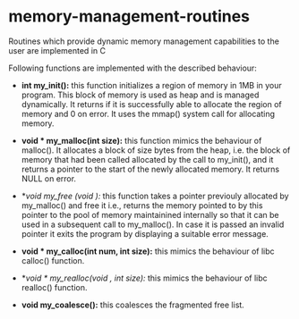 # memory-management-routines
Routines which provide dynamic memory management capabilities to the user are implemented in C

Following functions are implemented with the described behaviour:

* **int my_init():** this function initializes a region of memory in 1MB in your program. This block of memory is used as heap and is managed dynamically. It returns if it is successfully able to allocate the region of memory and 0 on error. It uses the mmap() system call for allocating memory.

* **void * my_malloc(int size):** this function mimics the behaviour of malloc(). It allocates a block of size bytes from the heap, i.e. the block of memory that had been called allocated by the call to my_init(), and it returns a pointer to the start of the newly allocated memory. It returns NULL on error.

* **void my_free (void *):** this function takes a pointer previouly allocated by  my_malloc() and free it i.e., returns the memory pointed to by this pointer to the pool of memory maintainined internally so that it can be used in a subsequent call to my_malloc(). In case it is passed an invalid pointer it exits the program by displaying a suitable error message.

* **void * my_calloc(int num, int size):** this mimics the behaviour of libc calloc() function.

* **void * my_realloc(void *, int size):** this mimics the behaviour of libc realloc() function.

* **void my_coalesce():** this coalesces the fragmented free list.


